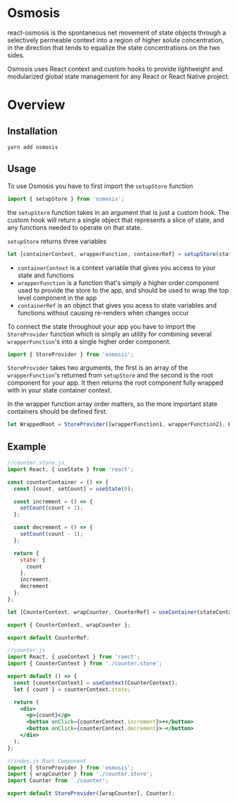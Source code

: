 # Osmosis

react-osmosis is the spontaneous net movement of state objects through a selectively permeable context into a region of higher solute concentration, in the direction that tends to equalize the state concentrations on the two sides.

Osmosis uses React context and custom hooks to provide lightweight and modularized global state management for any React or React Native project.

# Overview

## Installation

```
yarn add osmosis
```

## Usage

To use Osmosis you have to first import the `setupStore` function

```js
import { setupStore } from 'osmosis';
```

the `setupStore` function takes in an argument that is just a custom hook. The custom hook will return a single object that represents a slice of state, and any functions needed to operate on that state.

`setupStore` returns three variables

```js
let [containerContext, wrapperFunction, containerRef] = setupStore(stateContainer);
```

- `containerContext` is a context variable that gives you access to your state and functions
- `wrapperFunction` is a function that's simply a higher order component used to provide the store to the app, and should be used to wrap the top level component in the app
- `containerRef` is an object that gives you acess to state variables and functions without causing re-renders when changes occur

To connect the state throughout your app you have to import the `StoreProvider` function which is simply an utility for combining several `wrapperFunction`'s into a single higher order component.

```js
import { StoreProvider } from 'osmosis';
```

`StoreProvider` takes two arguments, the first is an array of the `wrapperFunction`'s returned from `setupStore` and the second is the root component for your app. It then returns the root component fully wrapped with in your state container context.

In the wrapper function array order matters, so the more important state containers should be defined first.

```js
let WrappedRoot = StoreProvider([wrapperFunction1, wrapperFunction2], RootComponent);
```

## Example

```js
//counter.store.js
import React, { useState } from 'react';

const counterContainer = () => {
  const [count, setCount] = useState(0);

  const increment = () => {
    setCount(count + 1);
  };

  const decrement = () => {
    setCount(count - 1);
  };

  return {
    state: {
      count
    },
    increment,
    decrement
  };
};

let [CounterContext, wrapCounter, CounterRef] = useContainer(stateContainer);

export { CounterContext, wrapCounter };

export default CounterRef;
```

```jsx
//counter.js
import React, { useContext } from 'raect';
import { CounterContext } from './counter.store';

export default () => {
  const [counterContext] = useContext(CounterContext);
  let { count } = counterContext.state;

  return (
    <div>
      <p>{count}</p>
      <button onClick={counterContext.increment}>+</button>
      <button onClick={counterContext.decrement}>-</button>
    </div>
  );
};
```

```jsx
//index.js Root Component
import { StoreProvider } from 'osmosis';
import { wrapCounter } from './counter.store';
import Counter from './counter';

export default StoreProvider([wrapCounter], Counter);
```
